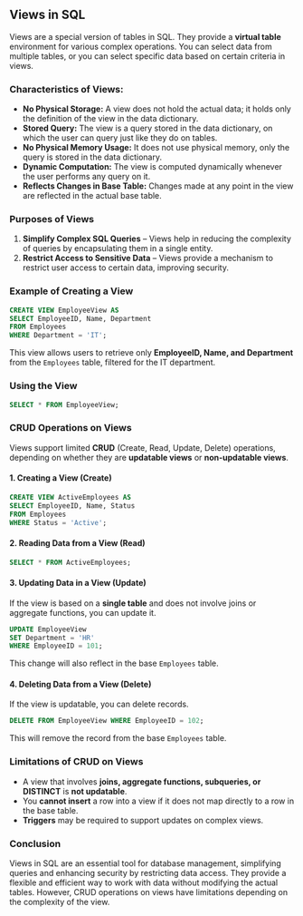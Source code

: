 ## Views in SQL

Views are a special version of tables in SQL. They provide a **virtual table** environment for various complex operations. You can select data from multiple tables, or you can select specific data based on certain criteria in views.

### Characteristics of Views:
- **No Physical Storage:** A view does not hold the actual data; it holds only the definition of the view in the data dictionary.
- **Stored Query:** The view is a query stored in the data dictionary, on which the user can query just like they do on tables.
- **No Physical Memory Usage:** It does not use physical memory, only the query is stored in the data dictionary.
- **Dynamic Computation:** The view is computed dynamically whenever the user performs any query on it.
- **Reflects Changes in Base Table:** Changes made at any point in the view are reflected in the actual base table.

### **Purposes of Views**
1. **Simplify Complex SQL Queries** – Views help in reducing the complexity of queries by encapsulating them in a single entity.
2. **Restrict Access to Sensitive Data** – Views provide a mechanism to restrict user access to certain data, improving security.

### **Example of Creating a View**
```sql
CREATE VIEW EmployeeView AS
SELECT EmployeeID, Name, Department
FROM Employees
WHERE Department = 'IT';
```

This view allows users to retrieve only **EmployeeID, Name, and Department** from the `Employees` table, filtered for the IT department.

### **Using the View**
```sql
SELECT * FROM EmployeeView;
```

### **CRUD Operations on Views**
Views support limited **CRUD** (Create, Read, Update, Delete) operations, depending on whether they are **updatable views** or **non-updatable views**.

#### **1. Creating a View (Create)**
```sql
CREATE VIEW ActiveEmployees AS
SELECT EmployeeID, Name, Status
FROM Employees
WHERE Status = 'Active';
```

#### **2. Reading Data from a View (Read)**
```sql
SELECT * FROM ActiveEmployees;
```

#### **3. Updating Data in a View (Update)**
If the view is based on a **single table** and does not involve joins or aggregate functions, you can update it.
```sql
UPDATE EmployeeView
SET Department = 'HR'
WHERE EmployeeID = 101;
```

This change will also reflect in the base `Employees` table.

#### **4. Deleting Data from a View (Delete)**
If the view is updatable, you can delete records.
```sql
DELETE FROM EmployeeView WHERE EmployeeID = 102;
```

This will remove the record from the base `Employees` table.

### **Limitations of CRUD on Views**
- A view that involves **joins, aggregate functions, subqueries, or DISTINCT** is **not updatable**.
- You **cannot insert** a row into a view if it does not map directly to a row in the base table.
- **Triggers** may be required to support updates on complex views.

### **Conclusion**
Views in SQL are an essential tool for database management, simplifying queries and enhancing security by restricting data access. They provide a flexible and efficient way to work with data without modifying the actual tables. However, CRUD operations on views have limitations depending on the complexity of the view.

